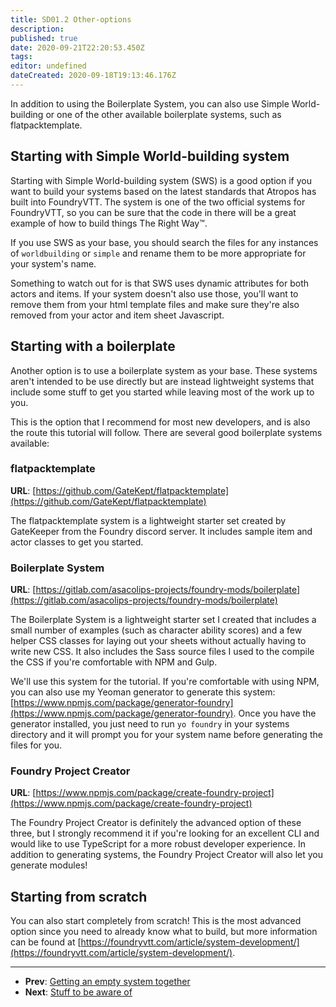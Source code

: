 ```yaml
---
title: SD01.2 Other-options
description:
published: true
date: 2020-09-21T22:20:53.450Z
tags:
editor: undefined
dateCreated: 2020-09-18T19:13:46.176Z
---
```


In addition to using the Boilerplate System, you can also use Simple World-building or one of the other available boilerplate systems, such as flatpacktemplate.

## Starting with Simple World-building system

Starting with Simple World-building system (SWS) is a good option if you want to build your systems based on the latest standards that Atropos has built into FoundryVTT. The system is one of the two official systems for FoundryVTT, so you can be sure that the code in there will be a great example of how to build things The Right Way™.

If you use SWS as your base, you should search the files for any instances of <!-- {% raw %} -->`worldbuilding`<!-- {% endraw %} --> or <!-- {% raw %} -->`simple`<!-- {% endraw %} --> and rename them to be more appropriate for your system's name.

Something to watch out for is that SWS uses dynamic attributes for both actors and items. If your system doesn't also use those, you'll want to remove them from your html template files and make sure they're also removed from your actor and item sheet Javascript.

## Starting with a boilerplate

Another option is to use a boilerplate system as your base. These systems aren't intended to be use directly but are instead lightweight systems that include some stuff to get you started while leaving most of the work up to you.

This is the option that I recommend for most new developers, and is also the route this tutorial will follow. There are several good boilerplate systems available:

### flatpacktemplate

**URL**: [https://github.com/GateKept/flatpacktemplate](https://github.com/GateKept/flatpacktemplate)

The flatpacktemplate system is a lightweight starter set created by GateKeeper from the Foundry discord server. It includes sample item and actor classes to get you started.

### Boilerplate System
**URL**: [https://gitlab.com/asacolips-projects/foundry-mods/boilerplate](https://gitlab.com/asacolips-projects/foundry-mods/boilerplate)

The Boilerplate System is a lightweight starter set I created that includes a small number of examples (such as character ability scores) and a few helper CSS classes for laying out your sheets without actually having to write new CSS. It also includes the Sass source files I used to the compile the CSS if you're comfortable with NPM and Gulp.

We'll use this system for the tutorial. If you're comfortable with using NPM, you can also use my Yeoman generator to generate this system: [https://www.npmjs.com/package/generator-foundry](https://www.npmjs.com/package/generator-foundry). Once you have the generator installed, you just need to run <!-- {% raw %} -->`yo foundry`<!-- {% endraw %} --> in your systems directory and it will prompt you for your system name before generating the files for you.

### Foundry Project Creator

**URL**: [https://www.npmjs.com/package/create-foundry-project](https://www.npmjs.com/package/create-foundry-project)

The Foundry Project Creator is definitely the advanced option of these three, but I strongly recommend it if you're looking for an excellent CLI and would like to use TypeScript for a more robust developer experience. In addition to generating systems, the Foundry Project Creator will also let you generate modules!

## Starting from scratch

You can also start completely from scratch! This is the most advanced option since you need to already know what to build, but more information can be found at [https://foundryvtt.com/article/system-development/](https://foundryvtt.com/article/system-development/).

---

* **Prev**: [Getting an empty system together](https://foundry-vtt-community.github.io/wiki/SD01-Getting-started)
* **Next**: [Stuff to be aware of](https://foundry-vtt-community.github.io/wiki/SD02-Stuff-to-be-aware-of)